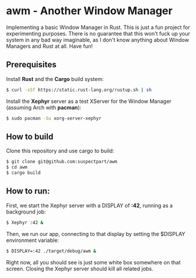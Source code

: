 # awm - Another Window Manager

Implementing a basic Window Manager in Rust. This is just a fun project for experimenting purposes. There is no guarantee that this won't fuck up your system in any bad way imaginable, as I don't know anything about Window Managers and Rust at all. Have fun!

## Prerequisites

Install **Rust** and the **Cargo** build system:

```sh
$ curl -sSf https://static.rust-lang.org/rustup.sh | sh
```

Install the **Xephyr** server as a test XServer for the Window Manager (assuming Arch with **pacman**):

```sh
$ sudo pacman -Su xorg-server-xephyr
```

## How to build

Clone this repository and use cargo to build:

```sh
$ git clone git@github.com:suspectpart/awm 
$ cd awm 
$ cargo build 
```

## How to run: 

First, we start the Xephyr server with a DISPLAY of **:42**, running as a background job:

```sh
$ Xephyr :42 &  
```

Then, we run our app, connecting to that display by setting the $DISPLAY environment variable:
 
```sh
$ DISPLAY=:42 ./target/debug/awm &
```

Right now, all you should see is just some white box somewhere on that screen. Closing the Xephyr server should kill all related jobs.
